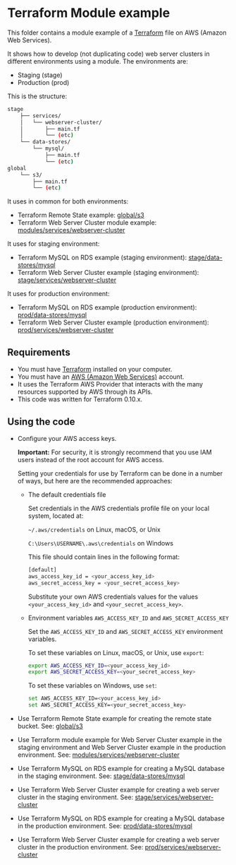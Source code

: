 # Terraform Module example

This folder contains a module example of a [Terraform](https://www.terraform.io/) file on AWS (Amazon Web Services).

It shows how to develop (not duplicating code) web server clusters in different environments using a module. The environments are:

* Staging (stage)
* Production (prod)

This is the structure:

```bash
stage
    ├── services/
    │   └── webserver-cluster/
    │       ├── main.tf
    │       └── (etc)
    └── data-stores/
        └── mysql/
            ├── main.tf
            └── (etc)
global
    └── s3/
        ├── main.tf
        └── (etc)
```

It uses in common for both environments:

* Terraform Remote State example: [global/s3](global/s3)
* Terraform Web Server Cluster module example: [modules/services/webserver-cluster](modules/services/webserver-cluster)

It uses for staging environment:

* Terraform MySQL on RDS example (staging environment): [stage/data-stores/mysql](stage/data-stores/mysql)
* Terraform Web Server Cluster example (staging environment): [stage/services/webserver-cluster](stage/services/webserver-cluster)

It uses for production environment:

* Terraform MySQL on RDS example (production environment): [prod/data-stores/mysql](prod/data-stores/mysql)
* Terraform Web Server Cluster example (production environment): [prod/services/webserver-cluster](prod/services/webserver-cluster)

## Requirements

* You must have [Terraform](https://www.terraform.io/) installed on your computer.
* You must have an [AWS (Amazon Web Services)](http://aws.amazon.com/) account.
* It uses the Terraform AWS Provider that interacts with the many resources supported by AWS through its APIs.
* This code was written for Terraform 0.10.x.

## Using the code

* Configure your AWS access keys.

  **Important:** For security, it is strongly recommend that you use IAM users instead of the root account for AWS access.

  Setting your credentials for use by Terraform can be done in a number of ways, but here are the recommended approaches:

  * The default credentials file
  
    Set credentials in the AWS credentials profile file on your local system, located at:

    `~/.aws/credentials` on Linux, macOS, or Unix

    `C:\Users\USERNAME\.aws\credentials` on Windows

    This file should contain lines in the following format:

    ```bash
    [default]
    aws_access_key_id = <your_access_key_id>
    aws_secret_access_key = <your_secret_access_key>
    ```
    Substitute your own AWS credentials values for the values `<your_access_key_id>` and `<your_secret_access_key>`.

  * Environment variables `AWS_ACCESS_KEY_ID` and `AWS_SECRET_ACCESS_KEY`
  
    Set the `AWS_ACCESS_KEY_ID` and `AWS_SECRET_ACCESS_KEY` environment variables.

    To set these variables on Linux, macOS, or Unix, use `export`:

    ```bash
    export AWS_ACCESS_KEY_ID=<your_access_key_id>
    export AWS_SECRET_ACCESS_KEY=<your_secret_access_key>
    ```

    To set these variables on Windows, use `set`:

    ```bash
    set AWS_ACCESS_KEY_ID=<your_access_key_id>
    set AWS_SECRET_ACCESS_KEY=<your_secret_access_key>
    ```

* Use Terraform Remote State example for creating the remote state bucket. See: [global/s3](global/s3)

* Use Terraform module example for Web Server Cluster example in the staging environment and Web Server Cluster example in the production environment. See: [modules/services/webserver-cluster](modules/services/webserver-cluster)

* Use Terraform MySQL on RDS example for creating a MySQL database in the staging environment. See: [stage/data-stores/mysql](stage/data-stores/mysql)

* Use Terraform Web Server Cluster example for creating a web server cluster in the staging environment. See: [stage/services/webserver-cluster](stage/services/webserver-cluster)

* Use Terraform MySQL on RDS example for creating a MySQL database in the production environment. See: [prod/data-stores/mysql](prod/data-stores/mysql)

* Use Terraform Web Server Cluster example for creating a web server cluster in the production environment. See: [prod/services/webserver-cluster](prod/services/webserver-cluster)
